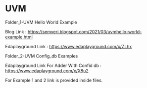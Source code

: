 # UVM

Folder_1-UVM Hello World Example

Blog Link          : https://semveri.blogspot.com/2021/03/uvmhello-world-example.html

Edaplayground Link : https://www.edaplayground.com/x/ZLhx

Folder_2-UVM Config_db Examples

Edaplayground Link For Adder With Confid db : https://www.edaplayground.com/x/X8u2

For Example 1 and 2 link is provided inside files.
